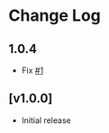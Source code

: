 # Change Log

## 1.0.4

- Fix [#1](https://github.com/haackt/warp-companion/issues/1)

## [v1.0.0]

- Initial release

